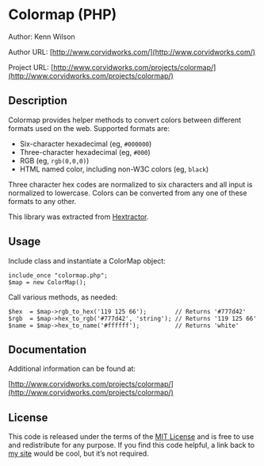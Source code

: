 Colormap (PHP)
========================================

Author: Kenn Wilson

Author URL: [http://www.corvidworks.com/](http://www.corvidworks.com/)

Project URL: [http://www.corvidworks.com/projects/colormap/](http://www.corvidworks.com/projects/colormap/)


Description
-------------------

Colormap provides helper methods to convert colors between different formats used on the web. Supported formats are:

 * Six-character hexadecimal (eg, `#000000`)
 * Three-character hexadecimal (eg, `#000`)
 * RGB (eg, `rgb(0,0,0)`)
 * HTML named color, including non-W3C colors (eg, `black`)

Three character hex codes are normalized to six characters and all input is normalized to lowercase. Colors can be converted from any one of these formats to any other.

This library was extracted from [Hextractor](http://www.hextractor.com/).


Usage
-------------------

Include class and instantiate a ColorMap object:

	include_once "colormap.php";
	$map = new ColorMap();

Call various methods, as needed:

	$hex  = $map->rgb_to_hex('119 125 66');        // Returns '#777d42'
	$rgb  = $map->hex_to_rgb('#777d42', 'string'); // Returns '119 125 66'
	$name = $map->hex_to_name('#ffffff');          // Returns 'white'


Documentation
-------------------

Additional information can be found at:

[http://www.corvidworks.com/projects/colormap/](http://www.corvidworks.com/projects/colormap/)


License
-------------------

This code is released under the terms of the [MIT License](http://www.opensource.org/licenses/mit-license.php) and is free to use and redistribute for any purpose. If you find this code helpful, a link back to [my site](http://www.corvidworks.com/) would be cool, but it’s not required.





